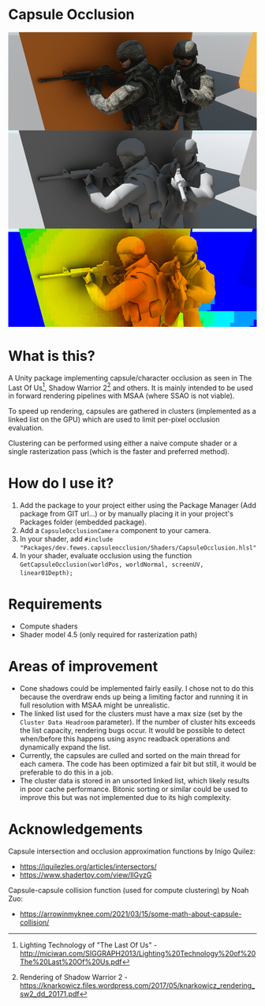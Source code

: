 # Capsule Occlusion

![Top to bottom:Shaded view, ambient only, capsule/cluster debug view](CapsuleOcclusion.gif)

# What is this?
A Unity package implementing capsule/character occlusion as seen in The Last Of Us[^1], Shadow Warrior 2[^2] and others. It is mainly intended to be used in forward rendering pipelines with MSAA (where SSAO is not viable).

To speed up rendering, capsules are gathered in clusters (implemented as a linked list on the GPU) which are used to limit per-pixel occlusion evaluation.

Clustering can be performed using either a naive compute shader or a single rasterization pass (which is the faster and preferred method).

# How do I use it?
1. Add the package to your project either using the Package Manager (Add package from GIT url...) or by manually placing it in your project's Packages folder (embedded package).
2. Add a ```CapsuleOcclusionCamera``` component to your camera.
3. In your shader, add ```#include "Packages/dev.fewes.capsuleocclusion/Shaders/CapsuleOcclusion.hlsl"```
4. In your shader, evaluate occlusion using the function ```GetCapsuleOcclusion(worldPos, worldNormal, screenUV, linear01Depth);```

# Requirements
* Compute shaders
* Shader model 4.5 (only required for rasterization path)

# Areas of improvement
* Cone shadows could be implemented fairly easily. I chose not to do this because the overdraw ends up being a limiting factor and running it in full resolution with MSAA might be unrealistic.
* The linked list used for the clusters must have a max size (set by the ```Cluster Data Headroom``` parameter). If the number of cluster hits exceeds the list capacity, rendering bugs occur. It would be possible to detect when/before this happens using async readback operations and dynamically expand the list.
* Currently, the capsules are culled and sorted on the main thread for each camera. The code has been optimized a fair bit but still, it would be preferable to do this in a job.
* The cluster data is stored in an unsorted linked list, which likely results in poor cache performance. Bitonic sorting or similar could be used to improve this but was not implemented due to its high complexity.

# Acknowledgements
Capsule intersection and occlusion approximation functions by Inigo Quilez:
* https://iquilezles.org/articles/intersectors/
* https://www.shadertoy.com/view/llGyzG

Capsule-capsule collision function (used for compute clustering) by Noah Zuo:
* https://arrowinmyknee.com/2021/03/15/some-math-about-capsule-collision/

[^1]: Lighting Technology of "The Last Of Us" - http://miciwan.com/SIGGRAPH2013/Lighting%20Technology%20of%20The%20Last%20Of%20Us.pdf
[^2]: Rendering of Shadow Warrior 2 - https://knarkowicz.files.wordpress.com/2017/05/knarkowicz_rendering_sw2_dd_20171.pdf
